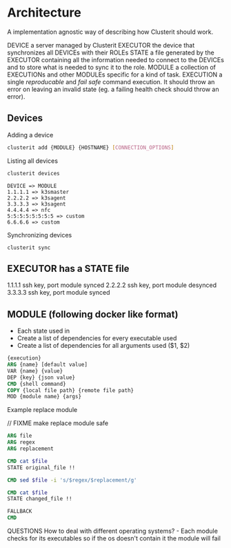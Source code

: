 # Architecture
A implementation agnostic way of describing how Clusterit should work.

DEVICE a server managed by Clusterit
EXECUTOR the device that synchronizes all DEVICEs with their ROLEs 
STATE a file generated by the EXECUTOR containing all the information needed to connect to the DEVICEs and to store what is needed to sync it to the role.
MODULE a collection of EXECUTIONs and other MODULEs specific for a kind of task.
EXECUTION a single *reproducable* and *fail safe* command execution. It should throw an error on leaving an invalid state (eg. a failing health check should throw an error).

## Devices

Adding a device

```bash
clusterit add {MODULE} {HOSTNAME} [CONNECTION_OPTIONS]
```

Listing all devices

```bash
clusterit devices
```

```
DEVICE => MODULE
1.1.1.1 => k3smaster
2.2.2.2 => k3sagent
3.3.3.3 => k3sagent
4.4.4.4 => nfc
5:5:5:5:5:5:5:5 => custom
6.6.6.6 => custom
```

Synchronizing devices

```
clusterit sync
```


## EXECUTOR has a STATE file
1.1.1.1
	ssh key, port
	module synced
2.2.2.2
	ssh key, port
	module desynced
3.3.3.3
	ssh key, port
	module synced

## MODULE (following docker like format)

- Each state used in 
- Create a list of dependencies for every executable used
- Create a list of dependencies for all arguments used ($1, $2)

```dockerfile
{execution}
ARG {name} [default value]
VAR {name} {value}
DEP {key} {json value}
CMD {shell command} 
COPY {local file path} {remote file path}
MOD {module name} {args}
```

Example replace module

// FIXME make replace module safe
```dockerfile
ARG file 
ARG regex 
ARG replacement

CMD cat $file
STATE original_file !!

CMD sed $file -i 's/$regex/$replacement/g'

CMD cat $file
STATE changed_file !!

FALLBACK
CMD 
```

QUESTIONS
How to deal with different operating systems?
	- Each module checks for its executables so if the os doesn't contain it the module will fail 
